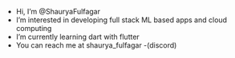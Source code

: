 - Hi, I’m @ShauryaFulfagar
- I’m interested in developing full stack ML based apps and cloud computing
- I’m currently learning dart with flutter
- You can reach me at shaurya_fulfagar -(discord)
